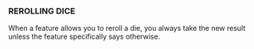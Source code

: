 ### REROLLING DICE
When a feature allows you to reroll a die, you always take the new result unless the feature specifically says otherwise.  